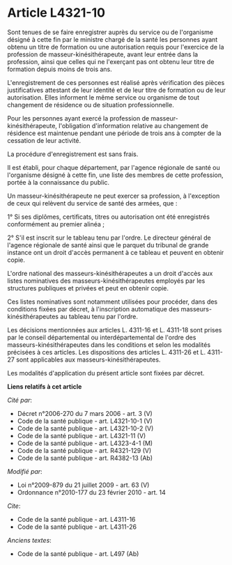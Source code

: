 # Article L4321-10

Sont tenues de se faire enregistrer auprès du service ou de l'organisme désigné à cette fin par le ministre chargé de la
santé les personnes ayant obtenu un titre de formation ou une autorisation requis pour l'exercice de la profession de
masseur-kinésithérapeute, avant leur entrée dans la profession, ainsi que celles qui ne l'exerçant pas ont obtenu leur titre
de formation depuis moins de trois ans. 

L'enregistrement de ces personnes est réalisé après vérification des pièces justificatives attestant de leur identité et de
leur titre de formation ou de leur autorisation. Elles informent le même service ou organisme de tout changement de résidence
ou de situation professionnelle. 

Pour les personnes ayant exercé la profession de masseur-kinésithérapeute, l'obligation d'information relative au changement
de résidence est maintenue pendant une période de trois ans à compter de la cessation de leur activité. 

La procédure d'enregistrement est sans frais.

Il est établi, pour chaque département, par l'agence régionale de santé ou l'organisme désigné à cette fin, une liste des
membres de cette profession, portée à la connaissance du public. 

Un masseur-kinésithérapeute ne peut exercer sa profession, à l'exception de ceux qui relèvent du service de santé des armées,
que : 

1° Si ses diplômes, certificats, titres ou autorisation ont été enregistrés conformément au premier alinéa ; 

2° S'il est inscrit sur le tableau tenu par l'ordre. Le directeur général de l'agence régionale de santé ainsi que le parquet
du tribunal de grande instance ont un droit d'accès permanent à ce tableau et peuvent en obtenir copie. 

L'ordre national des masseurs-kinésithérapeutes a un droit d'accès aux listes nominatives des masseurs-kinésithérapeutes
employés par les structures publiques et privées et peut en obtenir copie. 

Ces listes nominatives sont notamment utilisées pour procéder, dans des conditions fixées par décret, à l'inscription
automatique des masseurs-kinésithérapeutes au tableau tenu par l'ordre.

Les décisions mentionnées aux articles L. 4311-16 et L. 4311-18 sont prises par le conseil départemental ou
interdépartemental de l'ordre des masseurs-kinésithérapeutes dans les conditions et selon les modalités précisées à ces
articles. Les dispositions des articles L. 4311-26 et L. 4311-27 sont applicables aux masseurs-kinésithérapeutes. 

Les modalités d'application du présent article sont fixées par décret.

**Liens relatifs à cet article**

_Cité par_:

  - Décret n°2006-270 du 7 mars 2006 - art. 3 (V)
  - Code de la santé publique - art. L4321-10-1 (V)
  - Code de la santé publique - art. L4321-10-2 (V)
  - Code de la santé publique - art. L4321-11 (V)
  - Code de la santé publique - art. L4323-4-1 (M)
  - Code de la santé publique - art. R4321-129 (V)
  - Code de la santé publique - art. R4382-13 (Ab)

_Modifié par_:

  - Loi n°2009-879 du 21 juillet 2009 - art. 63 (V)
  - Ordonnance n°2010-177 du 23 février 2010 - art. 14

_Cite_:

  - Code de la santé publique - art. L4311-16
  - Code de la santé publique - art. L4311-26

_Anciens textes_:

  - Code de la santé publique - art. L497 (Ab)
